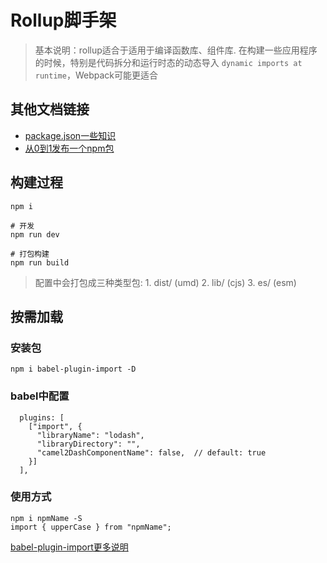 # Rollup脚手架
> 基本说明：rollup适合于适用于编译函数库、组件库. 在构建一些应用程序的时候，特别是代码拆分和运行时态的动态导入 `dynamic imports at runtime`，Webpack可能更适合

## 其他文档链接
- [package.json一些知识](./article/package.md)
- [从0到1发布一个npm包](./article/npm.md)

## 构建过程
```
npm i

# 开发
npm run dev

# 打包构建
npm run build
```

> 配置中会打包成三种类型包: 1. dist/ (umd) 2. lib/ (cjs) 3. es/ (esm)


## 按需加载
### 安装包
```
npm i babel-plugin-import -D
```

### babel中配置
```
  plugins: [
    ["import", {
      "libraryName": "lodash",
      "libraryDirectory": "",
      "camel2DashComponentName": false,  // default: true
    }]
  ],
```

### 使用方式
```
npm i npmName -S
import { upperCase } from "npmName";
```

[babel-plugin-import更多说明](https://www.npmjs.com/package/babel-plugin-import)